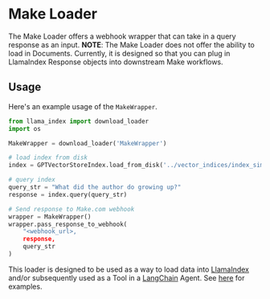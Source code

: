 # Make Loader

The Make Loader offers a webhook wrapper that can take in a query response as an input.
**NOTE**: The Make Loader does not offer the ability to load in Documents. Currently,
it is designed so that you can plug in LlamaIndex Response objects into downstream Make workflows.

## Usage

Here's an example usage of the `MakeWrapper`.

```python
from llama_index import download_loader
import os

MakeWrapper = download_loader('MakeWrapper')

# load index from disk
index = GPTVectorStoreIndex.load_from_disk('../vector_indices/index_simple.json')

# query index
query_str = "What did the author do growing up?"
response = index.query(query_str)

# Send response to Make.com webhook
wrapper = MakeWrapper()
wrapper.pass_response_to_webhook(
    "<webhook_url>,
    response,
    query_str
)

```

This loader is designed to be used as a way to load data into [LlamaIndex](https://github.com/run-llama/llama_index/tree/main/llama_index) and/or subsequently used as a Tool in a [LangChain](https://github.com/hwchase17/langchain) Agent. See [here](https://github.com/emptycrown/llama-hub/tree/main) for examples.

